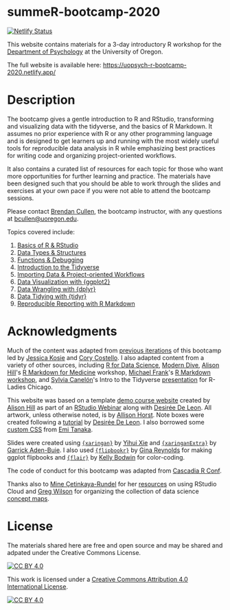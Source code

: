 # summeR-bootcamp-2020
[![Netlify Status](https://api.netlify.com/api/v1/badges/94262c16-62c1-48d6-9734-48faad39d227/deploy-status)](https://app.netlify.com/sites/uopsych-summer-bootcamp-2020/deploys)

This website contains materials for a 3-day introductory R workshop for the [Department of Psychology](https://psychology.uoregon.edu/) at the University of Oregon. 

The full website is available here: https://uopsych-r-bootcamp-2020.netlify.app/

# Description

The bootcamp gives a gentle introduction to R and RStudio, transforming and visualizing data with the tidyverse, and the basics of R Markdown. It assumes no prior experience with R or any other programming language and is designed to get learners up and running with the most widely useful tools for reproducible data analysis in R while emphasizing best practices for writing code and organizing project-oriented workflows. 

It also contains a curated list of resources for each topic for those who want more opportunities for further learning and practice. The materials have been designed such that you should be able to work through the slides and exercises at your own pace if you were not able to attend the bootcamp sessions.

Please contact [Brendan Cullen](https://bcullen.rbind.io/), the bootcamp instructor, with any questions at [bcullen@uoregon.edu](mailto:bcullen@uoregon.edu).

Topics covered include:

1. [Basics of R & RStudio](https://uopsych-r-bootcamp-2020.netlify.app/post/01-r-basics/)
2. [Data Types & Structures](https://uopsych-r-bootcamp-2020.netlify.app/post/02-data-types)
3. [Functions & Debugging](https://uopsych-r-bootcamp-2020.netlify.app/post/03-functions/)
4. [Introduction to the Tidyverse](https://uopsych-r-bootcamp-2020.netlify.app/post/04-intro-tidyverse/)
5. [Importing Data & Project-oriented Workflows](https://uopsych-r-bootcamp-2020.netlify.app/post/05-importing-workflows/)
6. [Data Visualization with {ggplot2}](https://uopsych-r-bootcamp-2020.netlify.app/post/06-ggplot2/)
7. [Data Wrangling with {dplyr}](https://uopsych-r-bootcamp-2020.netlify.app/post/07-dplyr/)
8. [Data Tidying with {tidyr}](https://uopsych-r-bootcamp-2020.netlify.app/post/08-tidyr/)
9. [Reproducible Reporting with R Markdown](https://uopsych-r-bootcamp-2020.netlify.app/post/09-rmarkdown/)

# Acknowledgments

Much of the content was adapted from [previous iterations](https://github.com/Coryc3133/uoregon_r_bootcamp) of this bootcamp led by [Jessica Kosie](https://jkosie.github.io/) and [Cory Costello](https://corykcostello.com/). I also adapted content from a variety of other sources, including [R for Data Science](https://r4ds.had.co.nz/), [Modern Dive](https://moderndive.com/), [Alison Hill](https://alison.rbind.io/)'s [R Markdown for Medicine](https://rmd4medicine.netlify.app/) workshop, [Michael Frank](https://web.stanford.edu/~mcfrank/)'s [R Markdown workshop](https://github.com/mcfrank/rmarkdown-workshop), and [Sylvia Canelón](https://silvia.rbind.io/)'s Intro to the Tidyverse [presentation](https://github.com/spcanelon/2020-rladies-chi-tidyverse) for R-Ladies Chicago. 

This website was based on a template [demo course website](https://github.com/apreshill/share-blogdown) created by [Alison Hill](https://alison.rbind.io) as part of an [RStudio Webinar](https://rstudio.com/resources/webinars/sharing-on-short-notice-how-to-get-your-materials-online-with-r-markdown/) along with [Desirée De Leon](https://desiree.rbind.io/). All artwork, unless otherwise noted, is by [Allison Horst](https://twitter.com/allison_horst). Note boxes were created following a [tutorial](https://desiree.rbind.io/post/2019/making-tip-boxes-with-bookdown-and-rmarkdown/) by [Desirée De Leon](https://desiree.rbind.io/). I also borrowed some [custom CSS](https://github.com/emitanaka/ninja-theme) from [Emi Tanaka](https://emitanaka.org/). 

Slides were created using [`{xaringan}`](https://github.com/yihui/xaringan) by [Yihui Xie](https://yihui.org/) and [`{xaringanExtra}`](https://pkg.garrickadenbuie.com/xaringanExtra/#/) by [Garrick Aden-Buie](https://www.garrickadenbuie.com/). I also used [`{flipbookr}`](https://evamaerey.github.io/flipbooks/about) by [Gina Reynolds](https://evangelinereynolds.netlify.app/) for making ggplot flipbooks and [`{flair}`](https://r-for-educators.github.io/flair/index.html) by [Kelly Bodwin](https://www.kelly-bodwin.com/) for color-coding.

The code of conduct for this bootcamp was adapted from [Cascadia R Conf](https://cascadiarconf.com/policies/).  

Thanks also to [Mine Çetinkaya-Rundel](http://www2.stat.duke.edu/~mc301/) for her [resources](https://mine-cetinkaya-rundel.github.io/teach-r-online/01-cloud/01-cloud.html#1) on using RStudio Cloud and [Greg Wilson](https://third-bit.com/) for organizing the collection of data science [concept maps](https://github.com/rstudio/concept-maps).

# License

The materials shared here are free and open source and may be shared and adpated under the Creative Commons License.

[![CC BY 4.0][cc-by-shield]][cc-by]

This work is licensed under a
[Creative Commons Attribution 4.0 International License][cc-by].

[![CC BY 4.0][cc-by-image]][cc-by]

[cc-by]: http://creativecommons.org/licenses/by/4.0/
[cc-by-image]: https://i.creativecommons.org/l/by/4.0/88x31.png
[cc-by-shield]: https://img.shields.io/badge/License-CC%20BY%204.0-lightgrey.svg
